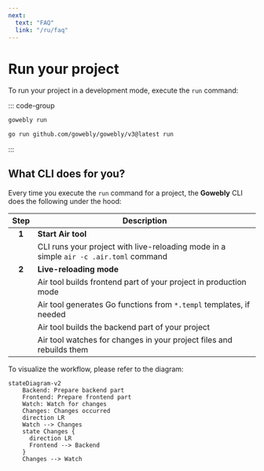 ```yaml
---
next:
  text: "FAQ"
  link: "/ru/faq"
---
```


# Run your project

To run your project in a development mode, execute the `run` command:

::: code-group

```bash [CLI]
gowebly run
```

```bash [Go]
go run github.com/gowebly/gowebly/v3@latest run
```

:::

## What CLI does for you?

Every time you execute the `run` command for a project, the **Gowebly** CLI does the following under the hood:

| Step  | Description                                                                           |
| :---: | ------------------------------------------------------------------------------------- |
| **1** | **Start Air tool**                                                                    |
|       | CLI runs your project with live-reloading mode in a simple `air -c .air.toml` command |
| **2** | **Live-reloading mode**                                                               |
|       | Air tool builds frontend part of your project in production mode                      |
|       | Air tool generates Go functions from `*.templ` templates, if needed                   |
|       | Air tool builds the backend part of your project                                      |
|       | Air tool watches for changes in your project files and rebuilds them                  |

To visualize the workflow, please refer to the diagram:

```mermaid
stateDiagram-v2
    Backend: Prepare backend part
    Frontend: Prepare frontend part
    Watch: Watch for changes
    Changes: Changes occurred
    direction LR
    Watch --> Changes
    state Changes {
      direction LR
      Frontend --> Backend
    }
    Changes --> Watch
```

<!--@include: ../../parts/links.md -->
